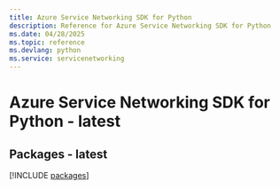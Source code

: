```yaml
---
title: Azure Service Networking SDK for Python
description: Reference for Azure Service Networking SDK for Python
ms.date: 04/28/2025
ms.topic: reference
ms.devlang: python
ms.service: servicenetworking
---
```

# Azure Service Networking SDK for Python - latest
## Packages - latest
[!INCLUDE [packages](service-networking-index.md)]